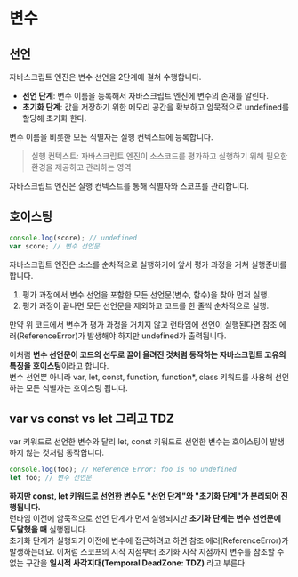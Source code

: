 # 변수

## 선언
자바스크립트 엔진은 변수 선언을 2단계에 걸쳐 수행합니다.
- **선언 단계**: 변수 이름을 등록해서 자바스크립트 엔진에 변수의 존재를 알린다.
- **초기화 단계**: 값을 저장하기 위한 메모리 공간을 확보하고 암묵적으로 undefined를 할당해 초기화 한다.

변수 이름을 비롯한 모든 식별자는 실행 컨텍스트에 등록합니다.   
> 실행 컨텍스트: 자바스크립트 엔진이 소스코드를 평가하고 실행하기 위해 필요한 환경을 제공하고 관리하는 영역   

자바스크립트 엔진은 실행 컨텍스트를 통해 식별자와 스코프를 관리합니다.

## 호이스팅
```js
console.log(score); // undefined
var score; // 변수 선언문
```

자바스크립트 엔진은 소스를 순차적으로 실행하기에 앞서 평가 과정을 거쳐 실행준비를 합니다.   
1. 평가 과정에서 변수 선언을 포함한 모든 선언문(변수, 함수)을 찾아 먼저 실행.    
2. 평가 과정이 끝나면 모든 선언문을 제외하고 코드를 한 줄씩 순차적으로 실행.

만약 위 코드에서 변수가 평가 과정을 거치지 않고 런타임에 선언이 실행된다면 참조 에러(ReferenceError)가 발생해야 하지만 undefined가 출력됩니다.

이처럼 **변수 선언문이 코드의 선두로 끌어 올려진 것처럼 동작하는 자바스크립트 고유의 특징을 호이스팅**이라고 합니다.   
변수 선언뿐 아니라 var, let, const, function, function*, class 키워드를 사용해 선언하는 모든 식별자는 호이스팅 됩니다.

## var vs const vs let 그리고 TDZ

var 키워드로 선언한 변수와 달리 let, const 키워드로 선언한 변수는 호이스팅이 발생하지 않는 것처럼 동작합니다.
```js
console.log(foo); // Reference Error: foo is no undefined
let foo; // 변수 선언문
```
**하지만 const, let 키워드로 선언한 변수도 "선언 단계"와 "초기화 단계"가 분리되어 진행됩니다.**   
런타임 이전에 암묵적으로 선언 단계가 먼저 실행되지만 **초기화 단계는 변수 선언문에 도달했을 때** 실행됩니다.   
초기화 단계가 실행되기 이전에 변수에 접근하려고 하면 참조 에러(ReferenceError)가 발생하는데요. 
이처럼 스코프의 시작 지점부터 초기화 시작 지점까지 변수를 참조할 수 없는 구간을 **일시적 사각지대(Temporal DeadZone: TDZ)** 라고 부른다
